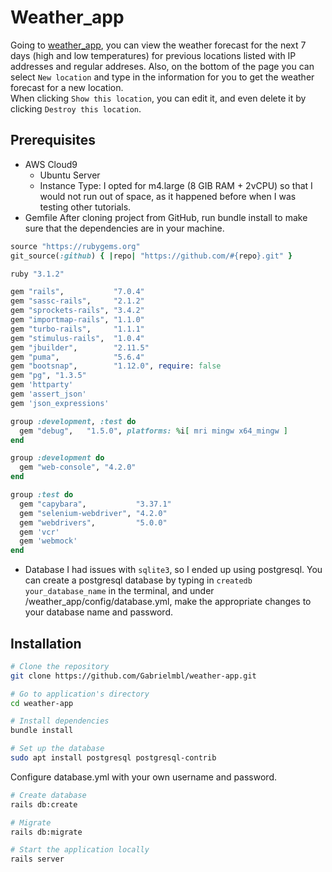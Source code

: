 # Weather_app

Going to [weather_app](https://aqueous-reef-72990-bd95d46ca81d.herokuapp.com/),
you can view the weather forecast for the next 7 days (high and low temperatures)
for previous locations listed with IP addresses and regular addreses. Also, on the bottom of the page
you can select `New location` and type in the information for you to get the weather forecast for a
new location. <br />
When clicking `Show this location`, you can edit it, and even delete it by clicking
`Destroy this location`.

## Prerequisites
- AWS Cloud9
  - Ubuntu Server
  - Instance Type: I opted for m4.large (8 GIB RAM + 2vCPU) so that I would not run out of space, as it happened before when I was testing other tutorials.
- Gemfile
After cloning project from GitHub, run bundle install to make sure that the dependencies are in your machine.

```ruby
source "https://rubygems.org"
git_source(:github) { |repo| "https://github.com/#{repo}.git" }

ruby "3.1.2"

gem "rails",           "7.0.4"
gem "sassc-rails",     "2.1.2"
gem "sprockets-rails", "3.4.2"
gem "importmap-rails", "1.1.0"
gem "turbo-rails",     "1.1.1"
gem "stimulus-rails",  "1.0.4"
gem "jbuilder",        "2.11.5"
gem "puma",            "5.6.4"
gem "bootsnap",        "1.12.0", require: false
gem "pg", "1.3.5"
gem 'httparty'
gem 'assert_json'
gem 'json_expressions'

group :development, :test do
  gem "debug",   "1.5.0", platforms: %i[ mri mingw x64_mingw ]
end

group :development do
  gem "web-console", "4.2.0"
end

group :test do
  gem "capybara",           "3.37.1"
  gem "selenium-webdriver", "4.2.0"
  gem "webdrivers",         "5.0.0"
  gem 'vcr'
  gem 'webmock'
end

```

- Database
I had issues with `sqlite3`, so I ended up using postgresql. You can create a postgresql database
by typing in `createdb your_database_name` in the terminal, and under /weather_app/config/database.yml,
make the appropriate changes to your database name and password.

## Installation
```bash
# Clone the repository
git clone https://github.com/Gabrielmbl/weather-app.git

# Go to application's directory
cd weather-app

# Install dependencies
bundle install

# Set up the database
sudo apt install postgresql postgresql-contrib
```
Configure database.yml with your own username and password.

```bash
# Create database
rails db:create

# Migrate
rails db:migrate

# Start the application locally
rails server

```


